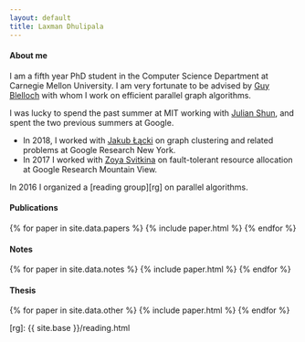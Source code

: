 ```yaml
---
layout: default
title: Laxman Dhulipala
---
```


#### About me
I am a fifth year PhD student in the Computer Science Department at Carnegie Mellon University.
I am very fortunate to be advised by [Guy Blelloch][guy] with whom I work on efficient parallel graph algorithms.

I was lucky to spend the past summer at MIT working with [Julian Shun][julian], and spent the two previous summers at Google.

*   In 2018, I worked with [Jakub Łącki][kuba] on graph clustering and related problems at Google Research New York.
*   In 2017 I worked with [Zoya Svitkina][zoya] on fault-tolerant resource allocation at Google Research Mountain View.

In 2016 I organized a [reading group][rg] on parallel algorithms.

#### Publications

{% for paper in site.data.papers %}
  {% include paper.html %}
{% endfor %}

#### Notes

{% for paper in site.data.notes %}
  {% include paper.html %}
{% endfor %}


#### Thesis

{% for paper in site.data.other %}
  {% include paper.html %}
{% endfor %}


[guy]: http://www.cs.cmu.edu/~guyb/
[julian]: https://people.csail.mit.edu/jshun/
[kuba]: https://ai.google/research/people/105517
[zoya]: https://sites.google.com/site/zoyasvitkina/
[rg]: {{ site.base }}/reading.html
